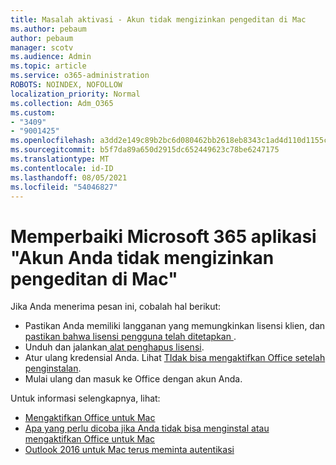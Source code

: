 ```yaml
---
title: Masalah aktivasi - Akun tidak mengizinkan pengeditan di Mac
ms.author: pebaum
author: pebaum
manager: scotv
ms.audience: Admin
ms.topic: article
ms.service: o365-administration
ROBOTS: NOINDEX, NOFOLLOW
localization_priority: Normal
ms.collection: Adm_O365
ms.custom:
- "3409"
- "9001425"
ms.openlocfilehash: a3dd2e149c89b2bc6d080462bb2618eb8343c1ad4d110d1155c76bc41462efbb
ms.sourcegitcommit: b5f7da89a650d2915dc652449623c78be6247175
ms.translationtype: MT
ms.contentlocale: id-ID
ms.lasthandoff: 08/05/2021
ms.locfileid: "54046827"
---
```

# <a name="fixing-the-microsoft-365-apps-your-account-doesnt-allow-editing-on-a-mac-message"></a>Memperbaiki Microsoft 365 aplikasi "Akun Anda tidak mengizinkan pengeditan di Mac"

Jika Anda menerima pesan ini, cobalah hal berikut:

- Pastikan Anda memiliki langganan yang memungkinkan lisensi klien, dan [pastikan bahwa lisensi pengguna telah ditetapkan ](https://docs.microsoft.com/microsoft-365/admin/add-users/add-users). 
- Unduh dan jalankan[ alat penghapus lisensi](https://support.office.com/article/how-to-remove-office-license-files-on-a-mac-b032c0f6-a431-4dad-83a9-6b727c03b193).
- Atur ulang kredensial Anda. Lihat [ TIdak bisa mengaktifkan Office setelah penginstalan](https://support.office.com/article/5efba2b4-b1e6-4e5f-bf3c-6ab945d03dea#bkmk_cantactivate).
- Mulai ulang dan masuk ke Office dengan akun Anda.

Untuk informasi selengkapnya, lihat:
- [Mengaktifkan Office untuk Mac](https://support.office.com/article/activate-office-for-mac-7f6646b1-bb14-422a-9ad4-a53410fcefb2)
- [Apa yang perlu dicoba jika Anda tidak bisa menginstal atau mengaktifkan Office untuk Mac](https://support.office.com/article/5efba2b4-b1e6-4e5f-bf3c-6ab945d03dea#picktab=activation)
- [Outlook 2016 untuk Mac terus meminta autentikasi](https://docs.microsoft.com/outlook/troubleshoot/sign-in/repeated-prompts-authentication)